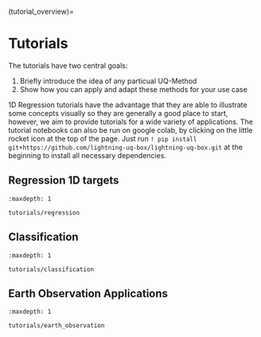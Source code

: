 (tutorial_overview)=

# Tutorials

The tutorials have two central goals:

1. Briefly introduce the idea of any particual UQ-Method
2. Show how you can apply and adapt these methods for your use case

1D Regression tutorials have the advantage that they are able to illustrate some concepts visually so they are generally a good place to start, however, we aim to provide tutorials for a wide variety of applications. The tutorial notebooks can also be run on google colab, by clicking on the little rocket icon at the top of the page. Just run `! pip install git+https://github.com/lightning-uq-box/lightning-uq-box.git` at the beginning to install all necessary dependencies.


## Regression 1D targets

```{toctree}
:maxdepth: 1

tutorials/regression
```

## Classification

```{toctree}
:maxdepth: 1

tutorials/classification
```

## Earth Observation Applications

```{toctree}
:maxdepth: 1

tutorials/earth_observation
```
